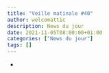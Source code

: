 ```yaml
---
title: "Veille matinale #40"
author: welcomattic
description: News du jour
date: 2021-11-05T08:00:00+01:00
categories: ["News du jour"]
tags: []
---
```


- []()